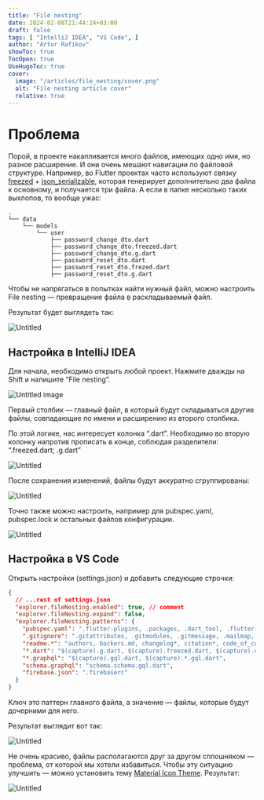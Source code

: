 ```yaml
---
title: "File nesting"
date: 2024-02-08T21:44:24+03:00
draft: false
tags: [ "IntelliJ IDEA", "VS Code", ]
author: "Artur Rafikov"
showToc: true
TocOpen: true
UseHugoToc: true
cover:
  image: "/articles/file_nesting/cover.png" 
  alt: "File nesting article cover"
  relative: true
---
```


# Проблема

Порой, в проекте накапливается много файлов, имеющих одно имя, но разное расширение. И они очень мешают навигации по
файловой структуре. Например, во Flutter проектах часто используют
связку [freezed](https://pub.dev/packages/freezed) + [json_serializable](https://pub.dev/packages/json_serializable),
которая генерирует дополнительно два файла к основному, и получается три файла. А если в папке несколько таких выхлопов,
то вообще ужас:

```
.
└── data
    └── models
        └── user
            ├── password_change_dto.dart
            ├── password_change_dto.freezed.dart
            ├── password_change_dto.g.dart
            ├── password_reset_dto.dart
            ├── password_reset_dto.frezed.dart
            ├── password_reset_dto.g.dart
```

Чтобы не напрягаться в попытках найти нужный файл, можно настроить File nesting — превращение файла в раскладываемый
файл.

Результат будет выглядеть так:

![Untitled](/articles/file_nesting/images/Untitled.png)

## Настройка в IntelliJ IDEA

Для начала, необходимо открыть любой проект. Нажмите дважды на Shift и напишите “File nesting”.

![Untitled image](/articles/file_nesting/images/Untitled%201.png)

Первый столбик — главный файл, в который будут складываться другие файлы, совпадающие по имени и расширению из второго
столбика.

По этой логике, нас интересует колонка “.dart”. Необходимо во вторую колонку напротив прописать в конце, соблюдая
разделители: “.freezed.dart; .g.dart”

![Untitled](/articles/file_nesting/images/Untitled%202.png)

После сохранения изменений, файлы будут аккуратно сгруппированы:

![Untitled](/articles/file_nesting/images/Untitled%203.png)

Точно также можно настроить, например для pubspec.yaml, pubspec.lock и остальных файлов конфигурации.

![Untitled](/articles/file_nesting/images/Untitled%204.png)

## Настройка в VS Code

Открыть настройки (settings.json) и добавить следующие строчки:

```json
{
  // ...rest of settings.json
  "explorer.fileNesting.enabled": true, // comment
  "explorer.fileNesting.expand": false,
  "explorer.fileNesting.patterns": {
    "pubspec.yaml": ".flutter-plugins, .packages, .dart_tool, .flutter-plugins-dependencies, .metadata, .packages, pubspec.lock, build.yaml, analysis_options.yaml, all_lint_rules.yaml, flutter_*.yaml, icons_launcher.yaml",
    ".gitignore": ".gitattributes, .gitmodules, .gitmessage, .mailmap, .git-blame*",
    "readme.*": "authors, backers.md, changelog*, citation*, code_of_conduct.md, codeowners, contributing.md, contributors, copying, credits, governance.md, history.md, license*, maintainers, readme*, security.md, sponsors.md",
    "*.dart": "$(capture).g.dart, $(capture).freezed.dart, $(capture).config.dart",
    "*.graphql": "$(capture).gql.dart, $(capture).*.gql.dart",
    "schema.graphql": "schema.schema.gql.dart",
    "firebase.json": ".firebaserc"
  }
}
```

Ключ это паттерн главного файла, а значение — файлы, которые будут дочерними для него.

Результат выглядит вот так:

![Untitled](/articles/file_nesting/images/Untitled%205.png)

Не очень красиво, файлы располагаются друг за другом сплошняком — проблема, от которой мы хотели избавиться. Чтобы эту
ситуацию улучшить — можно установить
тему [Material Icon Theme](https://marketplace.visualstudio.com/items?itemName=PKief.material-icon-theme). Результат:

![Untitled](/articles/file_nesting/images/Untitled%206.png)